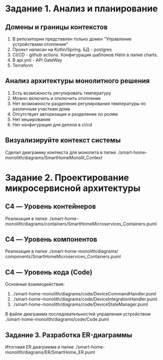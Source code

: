 # Задание 1. Анализ и планирование

## Домены и границы контекстов
1. В репозитории представлен только домен "Управление устройствами отопления"
2. Проект написан на Kotlin/Spring. БД - postgres
3. CI/CD - github actions. Конфигурация шаблонов Helm в папке charts.
4. В api.yml - API GateWay
5. Terraform

## Анализ архитектуры монолитного решения
1. Есть возможность регулировать температуру
2. Можно включить и отключить отопление
3. Нет возможности разделения регулирования температуры по различным участкам дома
4. Отсутствует авторизация и разделение по ролям
6. Нет кеширования
7. Нет конфигурации для деплоя в ci/cd


## Визуализируйте контекст системы
Сделал диаграмму контекста для монолита в папке ./smart-home-monolith/diagrams/SmartHomeMonolit_Context

# Задание 2. Проектирование микросервисной архитектуры

## C4 — Уровень контейнеров
Реализация в папке ./smart-home-monolith/diagrams/containers/SmartHomeMicroservices_Containers.puml

## C4 — Уровень компонентов
Реализация в папке ./smart-home-monolith/diagrams/сomponents/SmartHomeMicroservices_Containers.puml

## C4 — Уровень кода (Code)
Основные взаимодействие:
1. ./smart-home-monolith/diagrams/code/DeviceCommandHandler.puml
2. ./smart-home-monolith/diagrams/code/DeviceIntegrationHandler.puml
3. ./smart-home-monolith/diagrams/code/DeviceStateManager.puml

В файле диаграмма последовательностей управления устройством ./smart-home-monolith/diagrams/code/Code.puml

## Задание 3. Разработка ER-диаграммы

Итоговая ER диаграмма в папке ./smart-home-monolith/diagrams/ER/SmartHome_ER.puml

